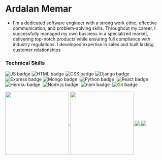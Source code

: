 # Ardalan Memar



- I'm a dedicated software engineer with a strong work ethic, effective communication, and problem-solving skills. Throughout my career, I successfully managed my own business in a specialized market, delivering top-notch products while ensuring full compliance with industry regulations. I developed expertise in sales and built lasting customer relationships

### Technical Skills

![JS badge](https://img.shields.io/badge/JavaScript-F7DF1E.svg?style=for-the-badge&logo=JavaScript&logoColor=black)
![HTML badge](https://img.shields.io/badge/HTML5-E34F26.svg?style=for-the-badge&logo=HTML5&logoColor=white)
![CSS badge](https://img.shields.io/badge/CSS3-1572B6.svg?style=for-the-badge&logo=CSS3&logoColor=white)
![Django badge](https://img.shields.io/badge/Django-092E20.svg?style=for-the-badge&logo=Django&logoColor=white)
![Express badge](https://img.shields.io/badge/Express-000000.svg?style=for-the-badge&logo=Express&logoColor=white)
![Mongo badge](https://img.shields.io/badge/MongoDB-47A248.svg?style=for-the-badge&logo=MongoDB&logoColor=white) 
![Python badge](https://img.shields.io/badge/Python-3776AB.svg?style=for-the-badge&logo=Python&logoColor=white) 
![React badge](https://img.shields.io/badge/React-61DAFB.svg?style=for-the-badge&logo=React&logoColor=black) 
![Heroku badge](https://img.shields.io/badge/Heroku-430098.svg?style=for-the-badge&logo=Heroku&logoColor=white) 
![Node.js badge](https://img.shields.io/badge/Node.js-339933.svg?style=for-the-badge&logo=nodedotjs&logoColor=white) 
![npm badge](https://img.shields.io/badge/npm-CB3837.svg?style=for-the-badge&logo=npm&logoColor=white) 
![Git badge](https://img.shields.io/badge/Git-F05032.svg?style=for-the-badge&logo=Git&logoColor=white) 

<a href="https://github.com/ardalanmemar93/github-readme-stats">
  <img height=200 align="center" src="https://github-readme-stats.vercel.app/api?username=ardalanmemar93" />
</a>
<a href="https://github.com/ardalanmemar93/convoychat">
  <img height=200 align="center" src="https://github-readme-stats.vercel.app/api/top-langs?username=ardalanmemar93&layout=compact&langs_count=8&card_width=320" />
</a>

<a href="https://github.com/ardalanmemar93/github-readme-stats">
  <img align="center" src="https://github-readme-stats.vercel.app/api/pin/?username=ardalanmemar93&repo=github-readme-stats" />
</a>
<a href="https://github.com/ardalanmemar93/convoychat">
  <img align="center" src="https://github-readme-stats.vercel.app/api/pin/?username=ardalanmemar93&repo=convoychat" />
</a>